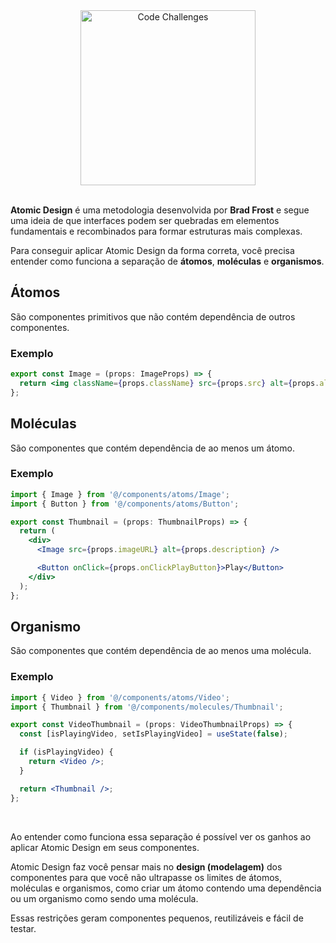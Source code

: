 <div align="center">
  <img width="280px" src="https://sa-east-1.graphassets.com/clvfs1ld70bcs07ke07bkdxol/clxcfha33086207lv0j1wex8v" alt="Code Challenges" />
</div>

</br>

**Atomic Design** é uma metodologia desenvolvida por **Brad Frost** e segue uma ideia de que interfaces podem ser quebradas em elementos fundamentais e recombinados para formar estruturas mais complexas.

Para conseguir aplicar Atomic Design da forma correta, você precisa entender como funciona a separação de **átomos**, **moléculas** e **organismos**.

## Átomos

São componentes primitivos que não contém dependência de outros componentes.
</br>

### Exemplo

```jsx
export const Image = (props: ImageProps) => {
  return <img className={props.className} src={props.src} alt={props.alt} />;
};
```

## Moléculas

São componentes que contém dependência de ao menos um átomo.

### Exemplo

```jsx
import { Image } from '@/components/atoms/Image';
import { Button } from '@/components/atoms/Button';

export const Thumbnail = (props: ThumbnailProps) => {
  return (
    <div>
      <Image src={props.imageURL} alt={props.description} />

      <Button onClick={props.onClickPlayButton}>Play</Button>
    </div>
  );
};
```

## Organismo

São componentes que contém dependência de ao menos uma molécula.

### Exemplo

```jsx
import { Video } from '@/components/atoms/Video';
import { Thumbnail } from '@/components/molecules/Thumbnail';

export const VideoThumbnail = (props: VideoThumbnailProps) => {
  const [isPlayingVideo, setIsPlayingVideo] = useState(false);

  if (isPlayingVideo) {
    return <Video />;
  }

  return <Thumbnail />;
};
```

<br />

Ao entender como funciona essa separação é possível ver os ganhos ao aplicar Atomic Design em seus componentes.

Atomic Design faz você pensar mais no **design (modelagem)** dos componentes para que você não ultrapasse os limites de átomos, moléculas e organismos, como criar um átomo contendo uma dependência ou um organismo como sendo uma molécula.

Essas restrições geram componentes pequenos, reutilizáveis e fácil de testar.


